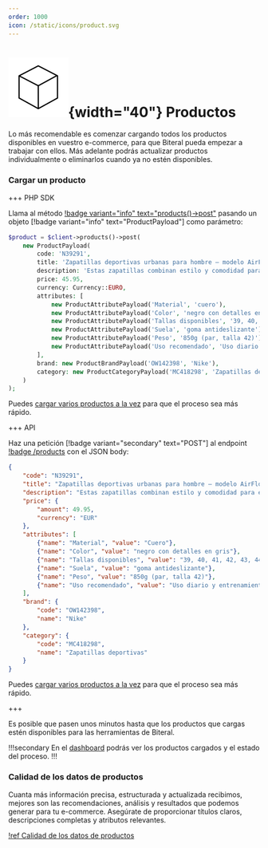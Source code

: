 ```yaml
---
order: 1000
icon: /static/icons/product.svg
---
```

# ![](/static/icons/product.svg){width="40"} Productos

Lo más recomendable es comenzar cargando todos los productos disponibles en vuestro e-commerce, para que Biteral pueda empezar a trabajar con ellos. Más adelante podrás actualizar productos individualmente o eliminarlos cuando ya no estén disponibles.

### Cargar un producto

+++ PHP SDK

Llama al método [!badge variant="info" text="products()->post"](/php-sdk/products) pasando un objeto [!badge variant="info" text="ProductPayload"] como parámetro:

```php
$product = $client->products()->post(
    new ProductPayload(
        code: 'N39291',
        title: 'Zapatillas deportivas urbanas para hombre – modelo AirFlow',
        description: 'Estas zapatillas combinan estilo y comodidad para el uso diario. Diseñadas con materiales transpirables, suela de goma antideslizante y plantilla ergonómica, son ideales tanto para caminar por la ciudad como para entrenar en interiores. El modelo AirFlow ofrece un ajuste perfecto y un diseño moderno que se adapta a cualquier look casual. Disponibles en varias tallas y colores.',
        price: 45.95,
        currency: Currency::EURO,
        attributes: [
            new ProductAttributePayload('Material', 'cuero'),
            new ProductAttributePayload('Color', 'negro con detalles en gris'),
            new ProductAttributePayload('Tallas disponibles', '39, 40, 41, 42, 43, 44'),
            new ProductAttributePayload('Suela', 'goma antideslizante'),
            new ProductAttributePayload('Peso', '850g (par, talla 42)'),
            new ProductAttributePayload('Uso recomendado', 'Uso diario y entrenamiento ligero')
        ],
        brand: new ProductBrandPayload('OW142398', 'Nike'),
        category: new ProductCategoryPayload('MC418298', 'Zapatillas deportivas')
    )
);
```

Puedes [cargar varios productos a la vez](/php-sdk/products/#cargar-varios-productos-a-la-vez) para que el proceso sea más rápido.

+++ API

Haz una petición [!badge variant="secondary" text="POST"] al endpoint [!badge /products](/api/endpoints/products/post-patch-put) con el JSON body:

```json
{
    "code": "N39291",
    "title": "Zapatillas deportivas urbanas para hombre – modelo AirFlow",
    "description": "Estas zapatillas combinan estilo y comodidad para el uso diario. Diseñadas con materiales transpirables, suela de goma antideslizante y plantilla ergonómica, son ideales tanto para caminar por la ciudad como para entrenar en interiores. El modelo AirFlow ofrece un ajuste perfecto y un diseño moderno que se adapta a cualquier look casual. Disponibles en varias tallas y colores.",
    "price": {
        "amount": 49.95,
        "currency": "EUR"
    },
    "attributes": [
        {"name": "Material", "value": "Cuero"},
        {"name": "Color", "value": "negro con detalles en gris"},
        {"name": "Tallas disponibles", "value": "39, 40, 41, 42, 43, 44"},
        {"name": "Suela", "value": "goma antideslizante"},
        {"name": "Peso", "value": "850g (par, talla 42)"},
        {"name": "Uso recomendado", "value": "Uso diario y entrenamiento ligero"},
    ],
    "brand": {
        "code": "OW142398",
        "name": "Nike"
    },
    "category": {
        "code": "MC418298",
        "name": "Zapatillas deportivas"
    }
}
```

Puedes [cargar varios productos a la vez](/api/endpoints/products/post-patch-put/#cargar-varios-productos-a-la-vez) para que el proceso sea más rápido.

+++

Es posible que pasen unos minutos hasta que los productos que cargas estén disponibles para las herramientas de Biteral.

!!!secondary
En el [dashboard](https://biteral.net/account/dashboard) podrás ver los productos cargados y el estado del proceso.
!!!

### Calidad de los datos de productos

Cuanta más información precisa, estructurada y actualizada recibimos, mejores son las recomendaciones, análisis y resultados que podemos generar para tu e-commerce. Asegúrate de proporcionar títulos claros, descripciones completas y atributos relevantes.

[!ref Calidad de los datos de productos](/guide/integration-data/products/data-quality.md)
